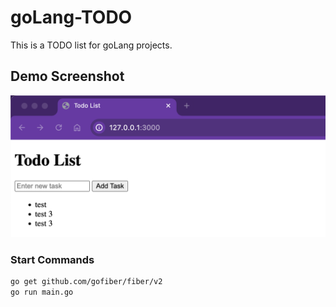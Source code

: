 # goLang-TODO
This is a TODO list for goLang projects.

## Demo Screenshot
![github](/public/img/screenshot.png)

### Start Commands
```bash
go get github.com/gofiber/fiber/v2
go run main.go
```

